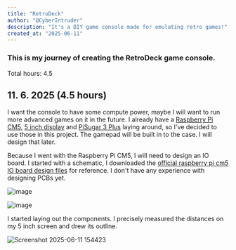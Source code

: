 ```yaml
---
title: "RetroDeck"
author: "@CyberIntruder"
description: "It's a DIY game console made for emulating retro games!"
created_at: "2025-06-11"
---
```


### This is my journey of creating the RetroDeck game console. 
Total hours: 4.5

## 11. 6. 2025 (4.5 hours)

I want the console to have some compute power, maybe I will want to run more advanced games on it in the future.
I already have a [Raspberry Pi CM5](https://www.raspberrypi.com/products/compute-module-5), [5 inch display](https://www.elecrow.com/rc050s-hdmi-5-inch-800x480-capacitive-touch-monitor-built-in-speaker-with-backlight-control.html?idd=6) and [PiSugar 3 Plus](https://www.pisugar.com/products/pisugar-3-plus-raspberry-pi-ups) laying around, so I've decided to use those in this project. The gamepad will be built in to the case. I will design that later.

Because I went with the Raspberry Pi CM5, I will need to design an IO board. I started with a schematic, I downloaded the [official raspberry pi cm5 IO board design files](https://rpltd.co/cm5io-design-files) for reference. I don't have any experience with designing PCBs yet.

![image](https://github.com/user-attachments/assets/d816617a-8c7a-458e-bbcd-6ca73103f103)

![image](https://github.com/user-attachments/assets/ee02b9e1-235f-4121-9758-7ab1a2f0a689)

I started laying out the components. I precisely measured the distances on my 5 inch screen and drew its outline.

![Screenshot 2025-06-11 154423](https://github.com/user-attachments/assets/1abfea29-b796-4895-937e-14d929d374df)

